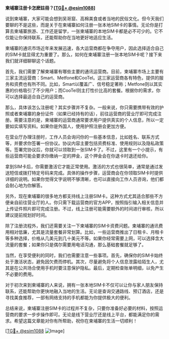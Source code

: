 **柬埔寨注册卡怎麽註冊？[[TG💪+ @esim1088](https://t.me/s/esim1088)]**

说到柬埔寨，大家可能会想到吴哥窟、高棉美食或者当地的民俗文化。但今天我们要聊的不是这些，而是关于在柬埔寨如何注册一张本地SIM卡的事情。无论你是打算去柬埔寨旅游、工作还是留学，一张柬埔寨的本地SIM卡都是必不可少的。它不仅能让你保持联系，还能帮助你在当地更好地适应生活。

柬埔寨的通讯市场近年来发展迅速，各大运营商都在争夺用户，因此选择适合自己的SIM卡就显得尤为重要了。那么，如何在柬埔寨注册一张本地SIM卡呢？接下来我们就详细聊聊这个话题。

首先，我们需要了解柬埔寨有哪些主要的通讯运营商。目前，柬埔寨市场上主要有三家主流运营商：Smart、Metfone和CooTel。这三家运营商各有特色，提供的服务和资费也有所不同。比如，Smart以覆盖广、信号稳定著称；Metfone则以其实惠的价格吸引了不少用户；而CooTel则主打性价比高的套餐。根据你的需求，你可以选择最适合自己的运营商。

那么，具体该怎么注册呢？其实步骤并不复杂。一般来说，你只需要携带有效的护照或者柬埔寨的身份证件（如果已经持有的话），前往运营商的营业厅即可完成注册。需要注意的是，柬埔寨的运营商通常要求用户提供真实的个人信息，所以一定要如实填写资料。如果你是外国人，使用护照注册会更加方便。

在营业厅办理注册时，工作人员会询问你的一些基本信息，比如姓名、联系方式等，并要求你签署一份协议。协议内容主要包括资费标准、使用规则以及隐私政策等。签署完协议后，你就可以领取到一张SIM卡了。不过，这里有一个小提示，有些运营商可能会要求你缴纳一定的押金，这个押金会在你退卡时退还给你。

拿到SIM卡后，你需要激活它才能正常使用。激活的方式也很简单，通常是通过发送短信或拨打特定号码来完成。具体的操作步骤，运营商会在你领取SIM卡时提供详细的说明。如果你觉得文字说明不够清晰，也可以直接向工作人员咨询，他们都会耐心地为你解答。

另外，现在柬埔寨的很多地方都支持线上注册SIM卡。这种方式尤其适合那些不方便亲自前往营业厅的人。你只需下载运营商的官方APP，按照指引输入相关信息并上传证件照片即可完成注册。不过，线上注册可能需要额外的时间进行审核，所以建议提前规划好时间。

除了注册流程外，我们还需要关注一下柬埔寨的SIM卡资费问题。柬埔寨的通讯费用相对低廉，尤其是流量套餐非常划算。比如，一些运营商推出了日租卡、月租卡等多种选择，价格从几美元到几十美元不等。如果你经常需要上网，可以选择含大流量的套餐；如果你只是偶尔需要用电话沟通，那么基础套餐就足够了。

当然，在享受便利的同时，我们也需要注意一些事项。首先，确保你的SIM卡始终处于激活状态，避免因欠费而停机。其次，尽量避免将个人信息泄露给陌生人，尤其是在公共场合使用手机时要注意保护隐私。最后，定期检查账单明细，以免产生不必要的费用。

对于初次来到柬埔寨的人来说，拥有一张本地SIM卡不仅可以让你与家人朋友保持联系，还能帮助你更快地融入当地的生活。无论是查询交通路线、预订酒店，还是寻找美食推荐，一部有网络支持的手机都能为你提供极大的便利。

总结来说，柬埔寨注册SIM卡的过程并不复杂，只要你准备好必要的材料，按照运营商的要求一步步操作即可。无论是线下营业厅还是线上平台，都能满足你的需求。希望这篇文章能对你有所帮助，祝你在柬埔寨的生活一切顺利！

[[TG💪+ @esim1088](https://t.me/s/esim1088) ![Image](https://i.postimg.cc/4NQfJmqS/Snipaste-2025-05-13-00-14-12.png)]